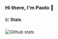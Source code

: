 ### Hi there, I'm Paolo 👋


#### 💹 Stats

![Github stats](https://github-readme-stats.vercel.app/api?username=dcube9&show_icons=true&hide_border=true)
<!--
**dcube9/dcube9** is a ✨ _special_ ✨ repository because its `README.md` (this file) appears on your GitHub profile.

Here are some ideas to get you started:

- 🔭 I’m currently working on ...
- 🌱 I’m currently learning ...
- 👯 I’m looking to collaborate on ...
- 🤔 I’m looking for help with ...
- 💬 Ask me about ...
- 📫 How to reach me: ...
- 😄 Pronouns: ...
- ⚡ Fun fact: ...
-->
